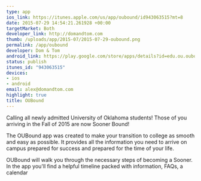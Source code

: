 ```yaml
--- 
type: app
ios_link: https://itunes.apple.com/us/app/oubound/id943063515?mt=8
date: 2015-07-29 14:54:21.261928 +00:00
targetMarket: Both
developer_link: http://domandtom.com
thumb: /uploads/app/2015-07/2015-07-29-oubound.png
permalink: /app/oubound
developer: Dom & Tom
android_link: https://play.google.com/store/apps/details?id=edu.ou.oubound&hl=en
status: publish
itunes_id: "943063515"
devices: 
- ios
- android
email: alex@domandtom.com
highlight: true
title: OUBound
---
```


Calling all newly admitted University of Oklahoma students! Those of you arriving in the Fall of 2015 are now Sooner Bound! 

The OUBound app was created to make your transition to college as smooth and easy as possible. It provides all the information you need to arrive on campus prepared for success and prepared for the time of your life.

OUBound will walk you through the necessary steps of becoming a Sooner. In the app you'll find a helpful timeline packed with information, FAQs, a calendar 
